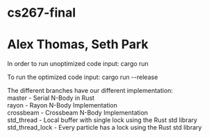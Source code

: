 # cs267-final
# Alex Thomas, Seth Park

In order to run unoptimized code input:
cargo run

To run the optimized code input:
cargo run --release

The different branches have our different implementation: <br />
master - Serial N-Body in Rust <br />
rayon - Rayon N-Body Implementation  <br />
crossbeam - Crossbeam N-Body Implementation  <br />
std_thread - Local buffer with single lock using the Rust std library  <br />
std_thread_lock - Every particle has a lock using the Rust std library  <br />
